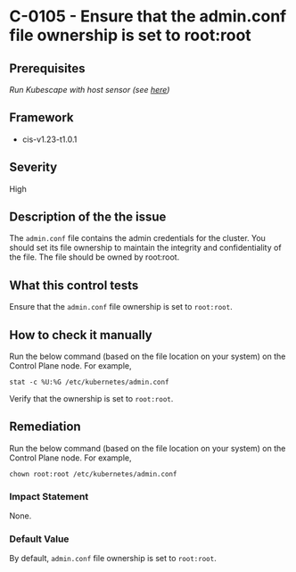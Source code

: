 # C-0105 - Ensure that the admin.conf file ownership is set to root:root

## Prerequisites
 *Run Kubescape with host sensor (see [here](https://hub.armo.cloud/docs/host-sensor))*
 
## Framework
* cis-v1.23-t1.0.1
 
## Severity
High

## Description of the the issue
The `admin.conf` file contains the admin credentials for the cluster. You should set its file ownership to maintain the integrity and confidentiality of the file. The file should be owned by root:root.
 
## What this control tests 
Ensure that the `admin.conf` file ownership is set to `root:root`.
 
## How to check it manually 
Run the below command (based on the file location on your system) on the Control Plane node. For example,

 
```
stat -c %U:%G /etc/kubernetes/admin.conf

```
 Verify that the ownership is set to `root:root`.
 
## Remediation
Run the below command (based on the file location on your system) on the Control Plane node. For example,

 
```
chown root:root /etc/kubernetes/admin.conf

```
 
### Impact Statement
None.
 
### Default Value
By default, `admin.conf` file ownership is set to `root:root`.
 
